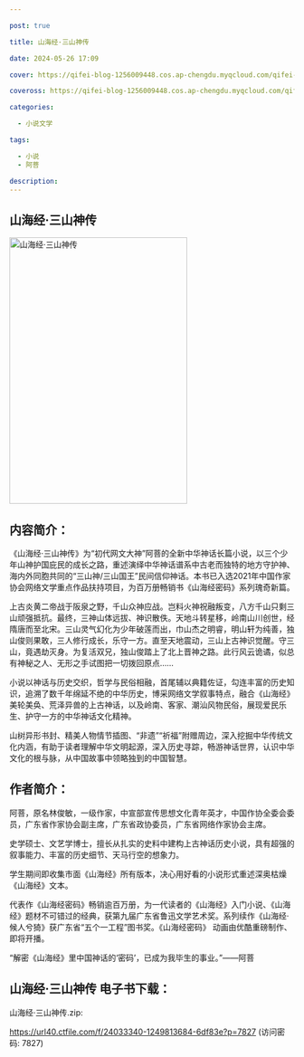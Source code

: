 ```yaml
---

post: true

title: 山海经·三山神传

date: 2024-05-26 17:09

cover: https://qifei-blog-1256009448.cos.ap-chengdu.myqcloud.com/qifei-blog/663d762e0ea9cb1403d8fa49.jpg

coveross: https://qifei-blog-1256009448.cos.ap-chengdu.myqcloud.com/qifei-blog/663d762e0ea9cb1403d8fa49.jpg

categories:

  - 小说文学

tags:

  - 小说
  - 阿菩

description:
---
```


## 山海经·三山神传
<img alt=" 山海经·三山神传" class="aligncenter loaded" data-was-processed="true" decoding="async" fetchpriority="high" height="471" src="https://qifei-blog-1256009448.cos.ap-chengdu.myqcloud.com/qifei-blog/663d762e0ea9cb1403d8fa49.jpg " style="cursor: zoom-in;" width="314"/>

## 内容简介：

《山海经·三山神传》为“初代网文大神”阿菩的全新中华神话长篇小说，以三个少年山神护国庇民的成长之路，重述演绎中华神话谱系中古老而独特的地方守护神、海内外同胞共同的“三山神/三山国王”民间信仰神话。本书已入选2021年中国作家协会网络文学重点作品扶持项目，为百万册畅销书《山海经密码》系列瑰奇新篇。

上古炎黄二帝战于阪泉之野，千山众神应战。岂料火神祝融叛变，八方千山只剩三山顽强抵抗。最终，三神山体远拔、神识散佚。天地斗转星移，岭南山川创世，经隋唐而至北宋。三山灵气幻化为少年破莲而出，巾山杰之明睿，明山轩为纯善，独山俊则果敢，三人修行成长，乐守一方。直至天地震动，三山上古神识觉醒。守三山，竟遇劫灭身。为复活双兄，独山俊踏上了北上晋神之路。此行风云诡谲，似总有神秘之人、无形之手试图把一切拨回原点……

小说以神话与历史交织，哲学与民俗相融，首尾辅以典籍佐证，勾连丰富的历史知识，追溯了数千年绵延不绝的中华历史，博采网络文学叙事特点，融合《山海经》美轮美奂、荒泽异兽的上古神话，以及岭南、客家、潮汕风物民俗，展现爱民乐生、护守一方的中华神话文化精神。

山树异形书封、精美人物情节插图、“非遗”“祈福”附赠周边，深入挖掘中华传统文化内涵，有助于读者理解中华文明起源，深入历史寻踪，畅游神话世界，认识中华文化的根与脉，从中国故事中领略独到的中国智慧。

## 作者简介：

阿菩，原名林俊敏，一级作家，中宣部宣传思想文化青年英才，中国作协全委会委员，广东省作家协会副主席，广东省政协委员，广东省网络作家协会主席。

史学硕士、文艺学博士，擅长从扎实的史料中建构上古神话历史小说，具有超强的叙事能力、丰富的历史细节、天马行空的想象力。

学生期间即收集市面《山海经》所有版本，决心用好看的小说形式重述深奥枯燥《山海经》文本。

代表作《山海经密码》畅销逾百万册，为一代读者的《山海经》入门小说、《山海经》题材不可错过的经典，获第九届广东省鲁迅文学艺术奖。系列续作《山海经·候人兮猗》获广东省“五个一工程”图书奖。《山海经密码》 动画由优酷重磅制作、即将开播。

“解密《山海经》里中国神话的‘密码’，已成为我毕生的事业。”——阿菩

## 山海经·三山神传 电子书下载：
山海经·三山神传.zip: 

https://url40.ctfile.com/f/24033340-1249813684-6df83e?p=7827 (访问密码: 7827)
